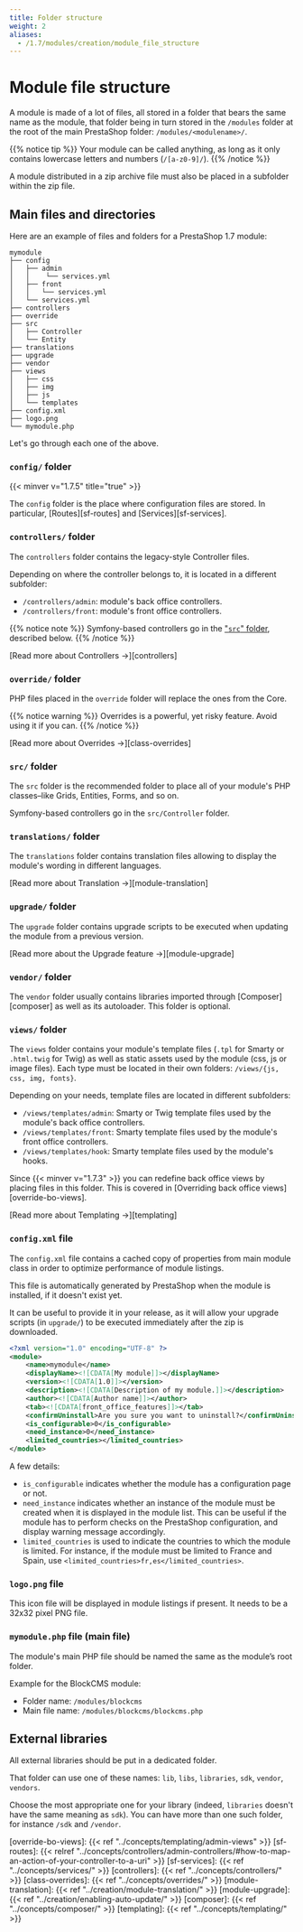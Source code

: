 ```yaml
---
title: Folder structure
weight: 2
aliases:
  - /1.7/modules/creation/module_file_structure
---
```


# Module file structure

A module is made of a lot of files, all stored in a folder that bears the same name as the module, that folder being in turn stored in the
`/modules` folder at the root of the main PrestaShop folder: `/modules/<modulename>/`. 

{{% notice tip %}}
Your module can be called anything, as long as it only contains lowercase letters and numbers (`/[a-z0-9]/`).
{{% /notice %}}

A module distributed in a zip archive file must also be placed in a subfolder within the zip file.

## Main files and directories

Here are an example of files and folders for a PrestaShop 1.7 module:

```
mymodule
├── config
│   ├── admin
│   │    └── services.yml
│   ├── front
│   │   └── services.yml
│   └── services.yml
├── controllers
├── override
├── src
│   ├── Controller
│   └── Entity
├── translations
├── upgrade
├── vendor
├── views
│   ├── css
│   ├── img
│   ├── js
│   └── templates
├── config.xml
├── logo.png
└── mymodule.php
```

Let's go through each one of the above.

### `config/` folder
{{< minver v="1.7.5" title="true" >}}

The `config` folder is the place where configuration files are stored. In particular, [Routes][sf-routes] and [Services][sf-services].

### `controllers/` folder

The `controllers` folder contains the legacy-style Controller files.

Depending on where the controller belongs to, it is located in a different subfolder:

* `/controllers/admin`: module's back office controllers.
* `/controllers/front`: module's front office controllers.

{{% notice note %}}
Symfony-based controllers go in the ["`src`" folder](#src-folder), described below.
{{% /notice %}}

[Read more about Controllers →][controllers]

### `override/` folder

PHP files placed in the `override` folder will replace the ones from the Core. 

{{% notice warning %}}
Overrides is a powerful, yet risky feature. Avoid using it if you can.
{{% /notice %}}

[Read more about Overrides →][class-overrides]

### `src/` folder

The `src` folder is the recommended folder to place all of your module's PHP classes–like Grids, Entities, Forms, and so on.

Symfony-based controllers go in the `src/Controller` folder.

### `translations/` folder

The `translations` folder contains translation files allowing to display the module's wording in different languages.

[Read more about Translation →][module-translation]

### `upgrade/` folder

The `upgrade` folder contains upgrade scripts to be executed when updating the module from a previous version.

[Read more about the Upgrade feature →][module-upgrade]

### `vendor/` folder

The `vendor` folder usually contains libraries imported through [Composer][composer] as well as its autoloader. This folder is optional.

### `views/` folder

The `views` folder contains your module's template files (`.tpl` for Smarty or `.html.twig` for Twig) as well as static assets used by the module (css, js or image files). Each type must be located in their own folders: `/views/{js, css, img, fonts}`.

Depending on your needs, template files are located in different subfolders:

* `/views/templates/admin`: Smarty or Twig template files used by the module's back office controllers.
* `/views/templates/front`: Smarty template files used by the module's front office controllers.
* `/views/templates/hook`: Smarty template files used by the module's hooks.

Since {{< minver v="1.7.3" >}} you can redefine back office views by placing files in this folder. This is covered in [Overriding back office views][override-bo-views].

[Read more about Templating →][templating]

### `config.xml` file

The `config.xml` file contains a cached copy of properties from main module class in order to optimize performance of module listings.

This file is automatically generated by PrestaShop when the module is installed, if it doesn't exist yet.

It can be useful to provide it in your release, as it will allow your upgrade scripts (in `upgrade/`) to be executed immediately after the zip is downloaded.

```xml
<?xml version="1.0" encoding="UTF-8" ?>
<module>
    <name>mymodule</name>
    <displayName><![CDATA[My module]]></displayName>
    <version><![CDATA[1.0]]></version>
    <description><![CDATA[Description of my module.]]></description>
    <author><![CDATA[Author name]]></author>
    <tab><![CDATA[front_office_features]]></tab>
    <confirmUninstall>Are you sure you want to uninstall?</confirmUninstall>
    <is_configurable>0</is_configurable>
    <need_instance>0</need_instance>
    <limited_countries></limited_countries>
</module>
```

A few details:

- `is_configurable` indicates whether the module has a configuration page or not.
- `need_instance` indicates whether an instance of the module must be created when it is displayed in the module list. This can be useful if the module has to perform checks on the PrestaShop configuration, and display warning message accordingly.
- `limited_countries` is used to indicate the countries to which the module is limited. For instance, if the module must be limited to France and Spain, use `<limited_countries>fr,es</limited_countries>`.

### `logo.png` file

This icon file will be displayed in module listings if present. It needs to be a 32x32 pixel PNG file.

### `mymodule.php` file (main file)

The module's main PHP file should be named the same as the module’s root folder. 

Example for the BlockCMS module:

* Folder name: `/modules/blockcms`
* Main file name: `/modules/blockcms/blockcms.php`

## External libraries

All external libraries should be put in a dedicated folder.

That folder can use one of these names: `lib`, `libs`, `libraries`, `sdk`, `vendor`, `vendors`.

Choose the most appropriate one for your library (indeed, `libraries` doesn't have the same meaning as `sdk`). You can have more than one such folder, for instance `/sdk` and `/vendor`.

[override-bo-views]: {{< ref "../concepts/templating/admin-views" >}}
[sf-routes]: {{< relref "../concepts/controllers/admin-controllers/#how-to-map-an-action-of-your-controller-to-a-uri" >}}
[sf-services]: {{< ref "../concepts/services/" >}}
[controllers]: {{< ref "../concepts/controllers/" >}}
[class-overrides]: {{< ref "../concepts/overrides/" >}}
[module-translation]: {{< ref "../creation/module-translation/" >}}
[module-upgrade]: {{< ref "../creation/enabling-auto-update/" >}}
[composer]: {{< ref "../concepts/composer/" >}}
[templating]: {{< ref "../concepts/templating/" >}}
